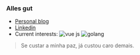 ### Alles gut

- [Personal blog](https://aracyla.github.io)
- [Linkedin](https://www.linkedin.com/in/leonardo-almeida-4ba07911b/)
- Current interests:
![vue js](https://img.shields.io/badge/Vue.js-35495E?style=for-the-badge&logo=vuedotjs&logoColor=4FC08D
)
![golang](https://img.shields.io/badge/go-%2300ADD8.svg?style=for-the-badge&logo=go&logoColor=white)


> Se custar a minha paz, já custou caro demais.
